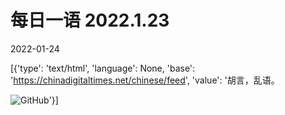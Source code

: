 # 每日一语 2022.1.23

2022-01-24

[{'type': 'text/html', 'language': None, 'base': 'https://chinadigitaltimes.net/chinese/feed', 'value': '胡言，乱语。

![GitHub](https://chinadigitaltimes.net/chinese/files/2022/01/1.23.jpg)'}]